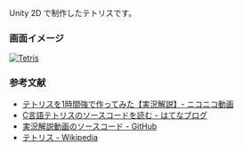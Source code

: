Unity 2D で制作したテトリスです。

### 画面イメージ
[![Tetris](https://img.youtube.com/vi/LeKO05yuzxo/0.jpg)](https://www.youtube.com/watch?v=LeKO05yuzxo)

### 参考文献
- [テトリスを1時間強で作ってみた【実況解説】- ニコニコ動画](https://www.nicovideo.jp/watch/sm8517855)
- [C言語テトリスのソースコードを読む - はてなブログ](http://itouhiro.hatenablog.com/entry/20121119/tetris)
- [実況解説動画のソースコード - GitHub](https://github.com/DQNEO/CppTetris)
- [テトリス - Wikipedia](https://ja.wikipedia.org/wiki/%E3%83%86%E3%83%88%E3%83%AA%E3%82%B9)
